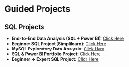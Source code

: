# Guided Projects

## SQL Projects
- **End-to-End Data Analysis (SQL + Power BI):** [Click Here](https://lnkd.in/dSVBYHgv)  
- **Beginner SQL Project (Simplilearn):** [Click Here](https://lnkd.in/dUeNvYfW)  
- **MySQL Exploratory Data Analysis:** [Click Here](https://lnkd.in/ddMEXcJ5)  
- **SQL & Power BI Portfolio Project:** [Click Here](https://lnkd.in/dngdHnvD)  
- **Beginner → Expert SQL Project:** [Click Here](https://lnkd.in/dWJeW2gf)  

